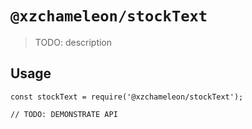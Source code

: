 # `@xzchameleon/stockText`

> TODO: description

## Usage

```
const stockText = require('@xzchameleon/stockText');

// TODO: DEMONSTRATE API
```
